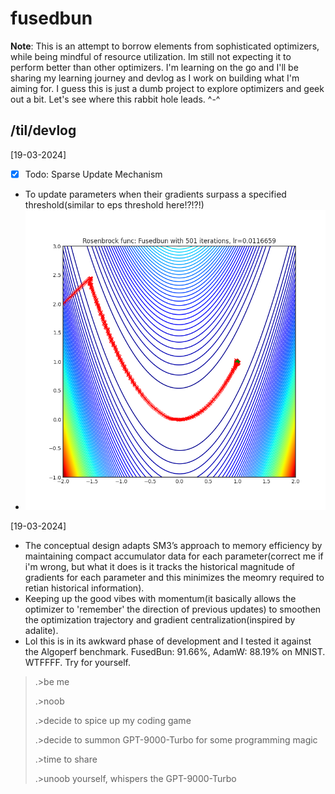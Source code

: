 # fusedbun

**Note**: This is an attempt to borrow elements from sophisticated optimizers, while being mindful of resource utilization.
Im still not expecting it to perform better than other optimizers. I'm learning on the go and I'll be sharing my learning journey and devlog as I work on building what I'm aiming for. I guess this is just a dumb project to explore optimizers and geek out a bit. Let's see where this rabbit hole leads. ^-^

## /til/devlog

[19-03-2024]
- [x] Todo: Sparse Update Mechanism
- To update parameters when their gradients surpass a specified threshold(similar to eps threshold here!?!?!)
- ![Alt Text](https://github.com/aloobun/fusedbun/blob/main/assets/rosenbrock_Fusedbun.png?raw=true)

[19-03-2024]
- The conceptual design adapts SM3’s approach to memory efficiency by maintaining compact accumulator data for each parameter(correct me if i'm wrong, but what it does is it tracks the historical magnitude of gradients for each parameter and this minimizes the meomry required to retian historical information).
- Keeping up the good vibes with momentum(it basically allows the optimizer to 'remember' the direction of previous updates) to smoothen the optimization trajectory and gradient centralization(inspired by adalite).
- Lol this is in its awkward phase of development and I tested it against the Algoperf benchmark. FusedBun: 91.66%, AdamW: 88.19% on MNIST. WTFFFF. Try for yourself. 

> .>be me
>
>.>noob
>
>.>decide to spice up my coding game
>
>.>decide to summon GPT-9000-Turbo for some programming magic
>
>.>time to share
>
>.>unoob yourself, whispers the GPT-9000-Turbo

